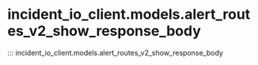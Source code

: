 # incident_io_client.models.alert_routes_v2_show_response_body

::: incident_io_client.models.alert_routes_v2_show_response_body
